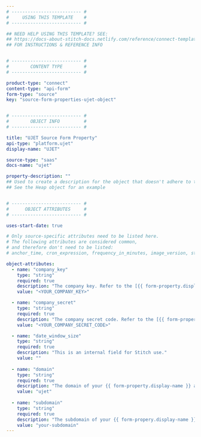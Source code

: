 ```yaml
---
# -------------------------- #
#     USING THIS TEMPLATE    #
# -------------------------- #

## NEED HELP USING THIS TEMPLATE? SEE:
## https://docs-about-stitch-docs.netlify.com/reference/connect-templates/destination-form-property/
## FOR INSTRUCTIONS & REFERENCE INFO


# -------------------------- #
#        CONTENT TYPE        #
# -------------------------- #

product-type: "connect"
content-type: "api-form"
form-type: "source"
key: "source-form-properties-ujet-object"


# -------------------------- #
#        OBJECT INFO         #
# -------------------------- #

title: "UJET Source Form Property"
api-type: "platform.ujet"
display-name: "UJET"

source-type: "saas"
docs-name: "ujet"

property-description: ""
## Used to create a description for the object that doesn't adhere to the standard in _developers/connect/api/documentation/api-form-properties.html
## See the Heap object for an example


# -------------------------- #
#      OBJECT ATTRIBUTES     #
# -------------------------- #

uses-start-date: true

# Only source-specific attributes need to be listed here.
# The following attributes are considered common,
# and therefore don't need to be listed:
# anchor_time, cron_expression, frequency_in_minutes, image_version, start_date 

object-attributes:
  - name: "company_key"
    type: "string"
    required: true
    description: "The company key. Refer to the [{{ form-property.display-name }} documentation]({{ doc-link | append: "#retrieve-keys" }}) to retrieve this information."
    value: "<YOUR_COMPANY_KEY>"

  - name: "company_secret"
    type: "string"
    required: true
    description: "The company secret code. Refer to the [{{ form-property.display-name }} documentation]({{ doc-link | append: "#retrieve-keys" }}) to retrieve this information."
    value: "<YOUR_COMPANY_SECRET_CODE>"

  - name: "date_window_size"
    type: "string"
    required: true
    description: "This is an internal field for Stitch use."
    value: ""
    
  - name: "domain"
    type: "string"
    required: true
    description: "The domain of your {{ form-property.display-name }} account's web address."
    value: "ujet"
    
  - name: "subdomain"
    type: "string"
    required: true
    description: "The subdomain of your {{ form-propery.display-name }} account's web address."
    value: "your-subdomain"        
---
```

